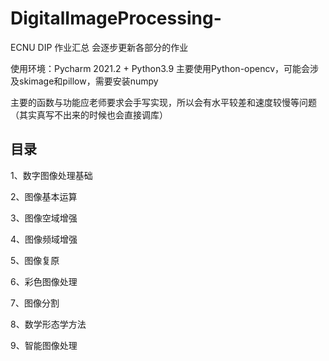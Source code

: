 # DigitalImageProcessing-
ECNU DIP 作业汇总
会逐步更新各部分的作业

使用环境：Pycharm 2021.2 + Python3.9 主要使用Python-opencv，可能会涉及skimage和pillow，需要安装numpy

主要的函数与功能应老师要求会手写实现，所以会有水平较差和速度较慢等问题（其实真写不出来的时候也会直接调库）

## 目录
1、数字图像处理基础

2、图像基本运算

3、图像空域增强

4、图像频域增强

5、图像复原

6、彩色图像处理

7、图像分割

8、数学形态学方法

9、智能图像处理
